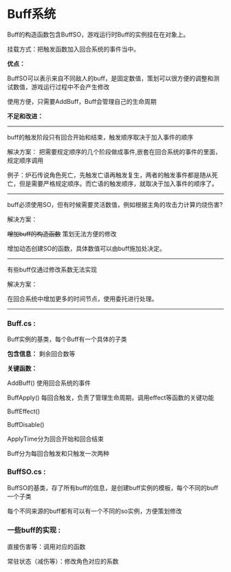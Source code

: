 # Buff系统

Buff的构造函数包含BuffSO，游戏运行时Buff的实例挂在在对象上。

挂载方式：把触发函数加入回合系统的事件当中。

**优点：**

BuffSO可以表示来自不同敌人的buff，是固定数值，策划可以很方便的调整和测试数值，游戏运行过程中不会产生修改

使用方便，只需要AddBuff，Buff会管理自己的生命周期

**不足和改进：**

---

buff的触发阶段只有回合开始和结束，触发顺序取决于加入事件的顺序

解决方案： 把需要规定顺序的几个阶段做成事件,嵌套在回合系统的事件的里面，规定顺序调用

例子：炉石传说角色死亡，先触发亡语再触发复生，两者的触发事件都是随从死亡，但是需要严格规定顺序。而亡语的触发顺序，就取决于加入事件的顺序了。
  
---

buff必须使用SO，但有时候需要灵活数值，例如根据主角的攻击力计算灼烧伤害?

解决方案：

~~增加buff的构造函数~~ 策划无法方便的修改

增加动态创建SO的函数，具体数值可以由buff施加处决定。

---

有些buff仅通过修改系数无法实现

解决方案：

在回合系统中增加更多的时间节点，使用委托进行处理。

---

### Buff.cs :

Buff实例的基类，每个Buff有一个具体的子类

**包含信息：** 剩余回合数等

**关键函数：** 

AddBuff()  使用回合系统的事件

BuffApply()  每回合触发，负责了管理生命周期，调用effect等函数的关键功能

BuffEffect()

BuffDisable()

ApplyTime分为回合开始和回合结束

Buff分为每回合触发和只触发一次两种

### BuffSO.cs :

BuffSO的基类，存了所有buff的信息，是创建buff实例的模板，每个不同的buff一个子类

每个不同来源的buff都有可以有一个不同的so实例，方便策划修改

### 一些buff的实现 :

直接伤害等：调用对应的函数

常驻状态（减伤等）：修改角色对应的系数

